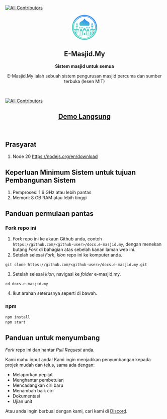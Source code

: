 
<!-- ALL-CONTRIBUTORS-BADGE:START - Do not remove or modify this section -->
[![All Contributors](https://img.shields.io/badge/all_contributors-5-orange.svg?style=flat-square)](#contributors-)
<!-- ALL-CONTRIBUTORS-BADGE:END -->
<p align="center">
  <img src="misc/assets/img/logo.png" alt="E-Masjid.My" width="80" height="80"/>
</p>

<h2 align="center"><b>E-Masjid.My</b></h2>
<p align="center"><b>Sistem masjid untuk semua</b></p>
<p align="center">
  E-Masjid.My ialah sebuah sistem pengurusan masjid percuma dan sumber terbuka (lesen MIT)
</p><br>

[![All Contributors](https://img.shields.io/github/all-contributors/Dev4w4n/docs.e-masjid.my?color=ee8449&style=flat-square)](#contributors)

<h2 align="center">
  <a href='https://docs.e-masjid.my'>Demo Langsung</a>
</h2><br>

## Prasyarat
1. Node 20 https://nodejs.org/en/download

## Keperluan Minimum Sistem untuk tujuan Pembangunan Sistem
1. Pemproses: 1.6 GHz atau lebih pantas
2. Memori: 8 GB RAM atau lebih tinggi

## Panduan permulaan pantas
### Fork repo ini
1. *Fork* repo ini ke akaun Github anda, contoh `https://github.com/<github-user>/docs.e-masjid.my`, dengan menekan butang *Fork* di bahagian atas sebelah kanan laman web ini.
2. Setelah selesai *Fork*, *klon* repo ini ke komputer anda.
```
git clone https://github.com/<github-user>/docs.e-masjid.my.git
```
3. Setelah selesai *klon*, navigasi ke *folder* e-masjid.my.
```
cd docs.e-masjid.my
```
4. Ikut arahan seterusnya seperti di bawah.
### npm
```
npm install
npm start
```

## Panduan untuk menyumbang
*Fork* repo ini dan hantar *Pull Request* anda.

Kami mahu input anda! Kami ingin menjadikan penyumbangan kepada projek mudah dan telus, sama ada dengan:

- Melaporkan pepijat
- Menghantar pembetulan
- Mencadangkan ciri baru
- Menambah baik ciri
- Dokumentasi
- Ujian unit
  
Atau anda ingin berbual dengan kami, cari kami di [Discord](https://discord.gg/k2zGpWTDpe).
